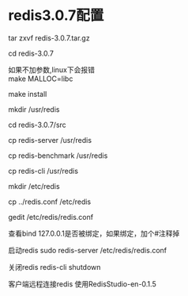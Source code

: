 # redis3.0.7配置

tar zxvf redis-3.0.7.tar.gz  

cd redis-3.0.7  

如果不加参数,linux下会报错  
make MALLOC=libc  

make install  


mkdir /usr/redis  

cd redis-3.0.7/src  

cp redis-server  /usr/redis  

cp redis-benchmark /usr/redis  

cp redis-cli  /usr/redis  

mkdir /etc/redis  

cp ../redis.conf /etc/redis  

gedit /etc/redis/redis.conf  

查看bind 127.0.0.1是否被绑定，如果绑定，加个#注释掉

启动redis
sudo redis-server /etc/redis/redis.conf

关闭redis
redis-cli shutdown

客户端远程连接redis
使用RedisStudio-en-0.1.5 